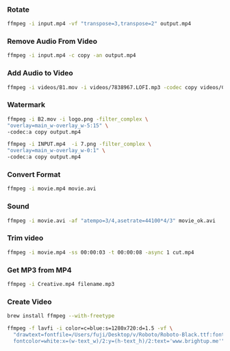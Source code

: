 ### Rotate

```sh
ffmpeg -i input.mp4 -vf "transpose=3,transpose=2" output.mp4
```

### Remove Audio From Video

```sh
ffmpeg -i input.mp4 -c copy -an output.mp4

```

### Add Audio to Video

```sh
ffmpeg -i videos/B1.mov -i videos/7838967.LOFI.mp3 -codec copy videos/C.mov
```

### Watermark

```sh
ffmpeg -i B2.mov -i logo.png -filter_complex \
"overlay=main_w-overlay_w-5:15" \
-codec:a copy output.mp4
```

```sh
ffmpeg -i INPUT.mp4  -i 7.png -filter_complex \
"overlay=main_w-overlay_w-0:1" \
-codec:a copy output.mp4
```

### Convert Format

```sh
ffmpeg -i movie.mp4 movie.avi
```
### Sound

```sh
ffmpeg -i movie.avi -af "atempo=3/4,asetrate=44100*4/3" movie_ok.avi
```

### Trim video

```sh
ffmpeg -i movie.mp4 -ss 00:00:03 -t 00:00:08 -async 1 cut.mp4
```

### Get MP3 from MP4

```sh
ffmpeg -i Creative.mp4 filename.mp3
```

### Create Video

```sh
brew install ffmpeg --with-freetype
```

```sh
ffmpeg -f lavfi -i color=c=blue:s=1280x720:d=1.5 -vf \
  "drawtext=fontfile=/Users/fuji/Desktop/v/Roboto/Roboto-Black.ttf:fontsize=100: \
  fontcolor=white:x=(w-text_w)/2:y=(h-text_h)/2:text='www.brightup.me'" ff_only_make.mp4
```
